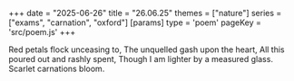+++
date = "2025-06-26"
title = "26.06.25"
themes = ["nature"]
series = ["exams", "carnation", "oxford"]
[params]
  type = 'poem'
  pageKey = 'src/poem.js'
+++

Red petals flock unceasing to,
The unquelled gash upon the heart,
All this poured out and rashly spent,
Though I am lighter by a measured glass.
Scarlet carnations bloom.
